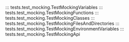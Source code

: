 ::: tests.test_mocking.TestMockingVariables
::: tests.test_mocking.TestMockingFunctions
::: tests.test_mocking.TestMockingClasses
::: tests.test_mocking.TestMockingFilesAndDirectories
::: tests.test_mocking.TestMockingEnvironmentVariables
::: tests.test_mocking.TestMockingApi
